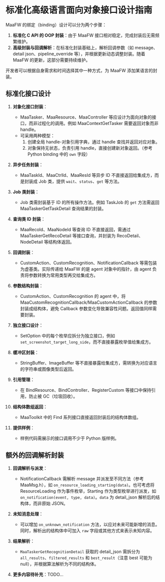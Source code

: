 # 标准化高级语言面向对象接口设计指南

MaaFW 的绑定（binding）设计可以分为两个步骤：

1. **标准化 C API 的 OOP 封装**：由于 MaaFW 接口相对稳定，完成封装后无需频繁维护。
2. **高级封装与回调解析**：在标准化封装基础上，解析回调参数（如 message、detail json、pipeline_override 等），并根据更新动态调整封装。随着 MaaFW 的更新，这部分需要持续维护。

开发者可以根据自身需求和时间选择其中一种方式，为 MaaFW 添加某语言的封装。

## 标准化接口设计

1. **对象化接口封装**：
   - MaaTasker、MaaResource、MaaController 等应设计为面向对象的接口，而非过程化的调用。例如 MaaContextGetTasker 需要返回对象而非 handle。
   - 可采用两种模型：
     1. 创建全局 handle-对象引用字典，通过 handle 查找并返回对应对象。
     2. 对象保持无状态，负责引用 handle，直接创建新对象返回。（参考 Python binding 中的 `own` 字段）

2. **异步任务封装**：
   - MaaTaskId、MaaCtrlId、MaaResId 等异步 ID 不直接返回给集成方，而是封装成 Job 类，提供 `wait`、`status`、`get` 等方法。

3. **Job 类封装**：
   - Job 类需封装基于 ID 的所有操作方法。例如 TaskJob 的 `get` 方法需返回 MaaTaskerGetTaskDetail 查询结果的封装。

4. **查询类 ID 封装**：
   - MaaRecoId、MaaNodeId 等查询 ID 不直接返回，需通过 MaaTaskerGetRecoDetail 等接口查询，并封装为 RecoDetail、NodeDetail 等结构体返回。

5. **回调封装**：
   - CustomAction、CustomRecognition、NotificationCallback 等需包装为虚基类。实际传递给 MaaFW 的是 agent 对象中的指针，由 agent 负责将参数转换为常用类型再交给集成方。

6. **参数结构封装**：
   - CustomAction、CustomRecognition 的 agent 中，将 MaaCustomRecognitionCallback/MaaCustomActionCallback 的参数封装成结构体，避免 Callback 参数变化导致兼容性问题。返回值同样需要封装。

7. **独立接口设计**：
   - SetOption 中的每个枚举应拆分为独立接口，例如 `set_screenshot_target_long_side`，而不直接暴露枚举值给集成方。

8. **缓冲区封装**：
   - StringBuffer、ImageBuffer 等不直接暴露给集成方，需转换为对应语言的字符串或图像类型后返回。

9. **引用管理**：
   - 在 BindResource、BindController、RegisterCustom 等接口中保持引用，防止被 GC（垃圾回收）。

10. **结构体数组返回**：
    - MaaToolkit 中的 Find 系列接口直接返回封装后的结构体数组。

11. **提供样例**：
    - 样例代码需展示的接口调用不少于 Python 版样例。

## 额外的回调解析封装

1. **回调解析与派发**：
   - NotificationCallback 需解析 message 并派发至不同方法（参考 MaaMsg.h），如 `on_resource_loading_starting(data)`。也可考虑将 ResourceLoading 作为事件枚举，Starting 作为类型枚举进行派发，如 `on_notification(event, type, data)`。`data` 为 detail_json 解析后的结构体，而非原始 JSON。

2. **未知消息处理**：
   - 可以增加 `on_unknown_notification` 方法，以应对未来可能新增的消息。同时，解析出的结构体中可加入 `raw` 字段或其他方式来表示未知内容。

3. **结果解析**：
   - `MaaTaskerGetRecognitionDetail` 获取的 detail_json 需拆分为 `all_results`、`filtered_results` 和 `best_result`（注意 best 可能为 null），并根据算法解析为不同的结构体。

4. **更多内容待补充**：TODO...
